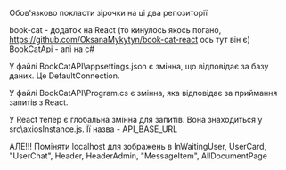 Обов'язково покласти зірочки на ці два репозиторії

book-cat - додаток на React (то кинулось якось погано, https://github.com/OksanaMykytyn/book-cat-react ось тут він є)
BookCatApi - апі на c#

У файлі BookCatAPI\appsettings.json є змінна, що відповідає за базу даних. Це DefaultConnection.

У файлі BookCatAPI\Program.cs є змінна, яка відповідає за приймання запитів з React.

У React тепер є глобальна змінна для запитів. Вона знаходиться у src\axiosInstance.js. Її назва - API_BASE_URL

АЛЕ!!! Поміняти localhost для зображень в InWaitingUser, UserCard, "UserChat", Header, HeaderAdmin, "MessageItem", AllDocumentPage

